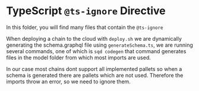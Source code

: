 # TypeScript `@ts-ignore` Directive

In this folder, you will find many files that contain the `@ts-ignore`

When deploying a chain to the cloud with `deploy.sh` we are dynamically generating the schema.graphql file using `generateSchema.ts`, we are running several commands, one of which is `sqd codegen` that command generates files in the model folder from which most imports are used.

In our case most chains dont support all implemented pallets so when a schema is generated there are pallets which are not used. Therefore the imports throw an error, so we need to ignore them.
